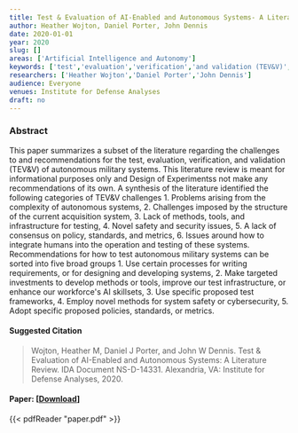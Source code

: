 ```yaml
---
title: Test & Evaluation of AI-Enabled and Autonomous Systems- A Literature Review
author: Heather Wojton, Daniel Porter, John Dennis
date: 2020-01-01
year: 2020
slug: []
areas: ['Artificial Intelligence and Autonomy']
keywords: ['test','evaluation','verification','and validation (TEV&V)','Artificial Intelligence (AI)','Joint Artificial Intelligence Center (JAIC)','Artificial Intelligence Enhanced Autonomous Capabilities','autonomy framework']
researchers: ['Heather Wojton','Daniel Porter','John Dennis']
audience: Everyone
venues: Institute for Defense Analyses
draft: no
---
```




### Abstract
This paper summarizes a subset of the literature regarding the challenges to and recommendations for the test, evaluation, verification, and validation (TEV&V) of autonomous military systems. This literature review is meant for informational purposes only and Design of Experimentss not make any recommendations of its own. A synthesis of the literature identified the following categories of TEV&V challenges  1. Problems arising from the complexity of autonomous systems, 2. Challenges imposed by the structure of the current acquisition system, 3. Lack of methods, tools, and infrastructure for testing, 4. Novel safety and security issues, 5. A lack of consensus on policy, standards, and metrics, 6. Issues around how to integrate humans into the operation and testing of these systems. Recommendations for how to test autonomous military systems can be sorted into five broad groups  1. Use certain processes for writing requirements, or for designing and developing systems, 2. Make targeted investments to develop methods or tools, improve our test infrastructure, or enhance our workforce's AI skillsets, 3. Use specific proposed test frameworks, 4. Employ novel methods for system safety or cybersecurity, 5. Adopt specific proposed policies, standards, or metrics.

#### Suggested Citation
> Wojton, Heather M, Daniel J Porter, and John W Dennis. Test & Evaluation of AI-Enabled and Autonomous Systems: A Literature Review. IDA Document NS-D-14331. Alexandria, VA: Institute for Defense Analyses, 2020.



#### Paper: [[Download](paper.pdf)]
{{< pdfReader "paper.pdf" >}}


